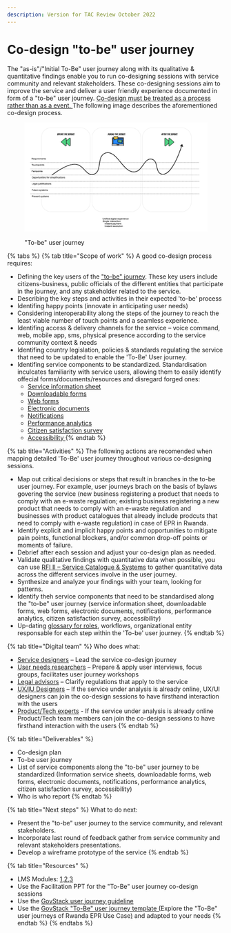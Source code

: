```yaml
---
description: Version for TAC Review October 2022
---
```


# Co-design "to-be" user journey

The "as-is"/"Initial To-Be" user journey along with its qualitative & quantitative findings enable you to run co-designing sessions with service community and relevant stakeholders. These co-designing sessions aim to improve the service and deliver a user friendly experience documented in form of a "to-be" user journey. [Co-design must be treated as a process rather than as a event. ](https://www.ncoss.org.au/wp-content/uploads/2017/06/Codesign-principles.pdf)The following image describes the aforementioned co-design process.



<figure><img src="../../.gitbook/assets/to be user journey.png" alt=""><figcaption><p>"To-be" user journey</p></figcaption></figure>

{% tabs %}
{% tab title="Scope of work" %}
A good co-design process requires:

* Defining the key users of the ["to-be" journey](../learning-and-exchange/artefacts.md#request-for-information-5-rfi-5).  These key users include citizens-business, public officials of the different entities that participate in the journey, and any stakeholder related to the service. &#x20;
* Describing the key steps and activities in their expected 'to-be' process &#x20;
* Identifing happy points (innovate in anticipating user needs)&#x20;
* Considering interoperability along the steps of the journey to reach the least viable number of touch points and a seamless experience. &#x20;
* Identifing access & delivery channels for the service – voice command, web, mobile app, sms, physical presence according to the service community context & needs &#x20;
* Identifing country legislation, policies & standards regulating the service that need to be updated to enable the 'To-Be' User journey.
* Identifing service components to be standardized. Standardisation inculcates familiarity with service users, allowing them to easily identify offecial forms/documents/resources and disregard forged ones:
  * [Service information sheet](https://govstack.gitbook.io/implementation-playbook/govstack-implementation-playbook/learning-and-exchange/artefacts#information-service-sheets)
  * [Downloadable forms](https://app.gitbook.com/o/pxmRWOPoaU8fUAbbcrus/s/zlgZ7XvqYnhGTNjlQo19/)
  * [Web forms](https://app.gitbook.com/o/pxmRWOPoaU8fUAbbcrus/s/zlgZ7XvqYnhGTNjlQo19/)
  * [Electronic documents](https://app.gitbook.com/o/pxmRWOPoaU8fUAbbcrus/s/zlgZ7XvqYnhGTNjlQo19/)
  * [Notifications](https://app.gitbook.com/o/pxmRWOPoaU8fUAbbcrus/s/zlgZ7XvqYnhGTNjlQo19/)
  * [Performance analytics](https://app.gitbook.com/o/pxmRWOPoaU8fUAbbcrus/s/zlgZ7XvqYnhGTNjlQo19/)
  * [Citizen satisfaction survey](https://app.gitbook.com/o/pxmRWOPoaU8fUAbbcrus/s/zlgZ7XvqYnhGTNjlQo19/)
  * [Accessibility ](https://app.gitbook.com/o/pxmRWOPoaU8fUAbbcrus/s/zlgZ7XvqYnhGTNjlQo19/)
{% endtab %}

{% tab title="Activities" %}
The following actions are recomended when mapping detailed 'To-Be' user journey throughout various co-designing sessions.&#x20;

* Map out critical decisions or steps that result in branches in the to-be user journey. For example, user journeys brach on the basis of bylaws govering the service (new business registering a product that needs to comply with an e-waste regulation; existing business registering a new product that needs to comply with an e-waste regulation and businesses with product catalogues that already include prodcuts that need to comply with e-waste regulation) in case of EPR in Rwanda.
* Identify explicit and implicit happy points and opportunities to mitigate pain points, functional blockers, and/or common drop-off points or moments of failure.&#x20;
* Debrief after each session and adjust your co-design plan as needed.&#x20;
* Validate qualitative findings with quantitative data when possible, you can use [RFI II – Service Catalogue & Systems](https://govstack.gitbook.io/implementation-playbook/govstack-implementation-playbook/learning-and-exchange/artefacts#request-for-information-2-rfi-2) to gather quantitative data across the different services involve in the user journey. &#x20;
* Synthesize and analyze your findings with your team, looking for patterns.&#x20;
* Identify theh service components that need to be standardised along the "to-be" user journey (service information sheet, downloadable forms, web forms, electronic documents, notifications, performance analytics, citizen satisfaction survey, accessibility)&#x20;
* Up-dating [glossary for roles](https://govstack.gitbook.io/implementation-playbook/govstack-implementation-playbook/annex/govstack-user-profiles-taxonomy), workflows, organizational entity responsable for each step within the 'To-be' user journey. &#x20;
{% endtab %}

{% tab title="Digital team" %}
Who does what:

* [Service designers](https://govstack.gitbook.io/implementation-playbook/govstack-implementation-playbook/annex/govstack-user-profiles-taxonomy#service-designer) – Lead the service co-design journey&#x20;
* [User needs researchers](https://govstack.gitbook.io/implementation-playbook/govstack-implementation-playbook/annex/govstack-user-profiles-taxonomy#user-needs-researchers) – Prepare & apply user interviews, focus groups, facilitates user journey workshops &#x20;
* [Legal advisors](https://govstack.gitbook.io/implementation-playbook/govstack-implementation-playbook/annex/govstack-user-profiles-taxonomy#legal-policy-officer) – Clarify regulations that apply to the service &#x20;
* [UX/IU Designers](https://govstack.gitbook.io/implementation-playbook/govstack-implementation-playbook/annex/govstack-user-profiles-taxonomy#ux-ui-designers) – If the service under analysis is already online, UX/UI designers can join the co-design sessions to have firsthand interaction with the users &#x20;
* [Product/Tech experts](https://govstack.gitbook.io/implementation-playbook/govstack-implementation-playbook/annex/govstack-user-profiles-taxonomy#back-end-developers)  - If the service under analysis is already online  Product/Tech team members can join the co-design sessions to have firsthand interaction with the users &#x20;
{% endtab %}

{% tab title="Deliverables" %}
* Co-design plan &#x20;
* To-be user journey &#x20;
* List of service components along the "to-be" user journey to be standardized (Information service sheets, downloadable forms, web forms, electronic documents, notifications, performance analytics, citizen satisfaction survey, accessibility)&#x20;
* Who is who report &#x20;
{% endtab %}

{% tab title="Next steps" %}
What to do next:

* Present the "to-be" user journey to the service community, and relevant stakeholders. &#x20;
* Incorporate last round of feedback gather from service community and relevant stakeholders presentations. &#x20;
* Develop a wireframe prototype of the service &#x20;
{% endtab %}

{% tab title="Resources" %}
* LMS Modules: [1](../learning-and-exchange/govstack-learning-management-system/#awareness-building-and-expression-of-interest),[2](../learning-and-exchange/govstack-learning-management-system/#agreement-of-cooperation),[3](../learning-and-exchange/govstack-learning-management-system/#govstack-internal-kick-off) &#x20;
* Use the Facilitation PPT for the "To-Be" user journey co-design sessions &#x20;
* Use the [GovStack user journey guideline  ](https://govstack.gitbook.io/implementation-playbook/govstack-implementation-playbook/learning-and-exchange/artefacts#request-for-information-5-rfi-5)
* Use the [GovStack "To-Be" user journey template (](https://miro.com/app/board/uXjVPJNVyjg=/?share\_link\_id=546357928944)Explore the "To-Be" user journeys of Rwanda EPR Use Case[)](https://miro.com/app/board/uXjVPJNVyjg=/?share\_link\_id=546357928944) and adapted to your needs &#x20;
{% endtab %}
{% endtabs %}
